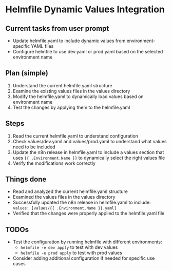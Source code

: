 # Helmfile Dynamic Values Integration

## Current tasks from user prompt
- Update helmfile.yaml to include dynamic values from environment-specific YAML files
- Configure helmfile to use dev.yaml or prod.yaml based on the selected environment name

## Plan (simple)
1. Understand the current helmfile.yaml structure
2. Examine the existing values files in the values directory
3. Modify the helmfile.yaml to dynamically load values based on environment name
4. Test the changes by applying them to the helmfile.yaml

## Steps
1. Read the current helmfile.yaml to understand configuration
2. Check values/dev.yaml and values/prod.yaml to understand what values need to be included
3. Update the n8n release in helmfile.yaml to include a values section that uses `{{ .Environment.Name }}` to dynamically select the right values file
4. Verify the modifications work correctly

## Things done
- Read and analyzed the current helmfile.yaml structure
- Examined the values files in the values directory
- Successfully updated the n8n release in helmfile.yaml to include: `values: [values/{{ .Environment.Name }}.yaml]`
- Verified that the changes were properly applied to the helmfile.yaml file

## TODOs
- Test the configuration by running helmfile with different environments:
  - `helmfile -e dev apply` to test with dev values
  - `helmfile -e prod apply` to test with prod values
- Consider adding additional configuration if needed for specific use cases 